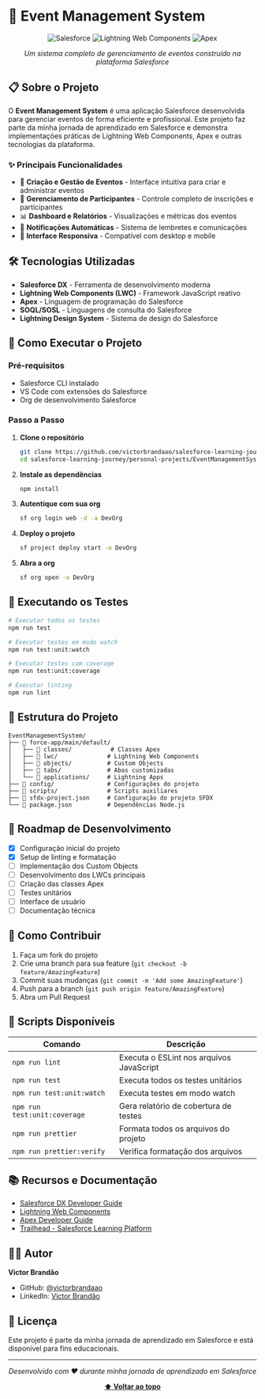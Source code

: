 # 🎉 Event Management System

<div align="center">

![Salesforce](https://img.shields.io/badge/Salesforce-00D2FF?style=for-the-badge&logo=salesforce&logoColor=white)
![Lightning Web Components](https://img.shields.io/badge/LWC-1589EE?style=for-the-badge&logo=salesforce&logoColor=white)
![Apex](https://img.shields.io/badge/Apex-00D2FF?style=for-the-badge&logo=salesforce&logoColor=white)

*Um sistema completo de gerenciamento de eventos construído na plataforma Salesforce*

</div>

## 📋 Sobre o Projeto

O **Event Management System** é uma aplicação Salesforce desenvolvida para gerenciar eventos de forma eficiente e profissional. Este projeto faz parte da minha jornada de aprendizado em Salesforce e demonstra implementações práticas de Lightning Web Components, Apex e outras tecnologias da plataforma.

### ✨ Principais Funcionalidades

- 📅 **Criação e Gestão de Eventos** - Interface intuitiva para criar e administrar eventos
- 👥 **Gerenciamento de Participantes** - Controle completo de inscrições e participantes
- 📊 **Dashboard e Relatórios** - Visualizações e métricas dos eventos
- 🔔 **Notificações Automáticas** - Sistema de lembretes e comunicações
- 📱 **Interface Responsiva** - Compatível com desktop e mobile

## 🛠️ Tecnologias Utilizadas

- **Salesforce DX** - Ferramenta de desenvolvimento moderna
- **Lightning Web Components (LWC)** - Framework JavaScript reativo
- **Apex** - Linguagem de programação do Salesforce
- **SOQL/SOSL** - Linguagens de consulta do Salesforce
- **Lightning Design System** - Sistema de design do Salesforce

## 🚀 Como Executar o Projeto

### Pré-requisitos

- Salesforce CLI instalado
- VS Code com extensões do Salesforce
- Org de desenvolvimento Salesforce

### Passo a Passo

1. **Clone o repositório**
   ```bash
   git clone https://github.com/victorbrandaao/salesforce-learning-journey.git
   cd salesforce-learning-journey/personal-projects/EventManagementSystem
   ```

2. **Instale as dependências**
   ```bash
   npm install
   ```

3. **Autentique com sua org**
   ```bash
   sf org login web -d -a DevOrg
   ```

4. **Deploy o projeto**
   ```bash
   sf project deploy start -o DevOrg
   ```

5. **Abra a org**
   ```bash
   sf org open -o DevOrg
   ```

## 🧪 Executando os Testes

```bash
# Executar todos os testes
npm run test

# Executar testes em modo watch
npm run test:unit:watch

# Executar testes com coverage
npm run test:unit:coverage

# Executar linting
npm run lint
```

## 📁 Estrutura do Projeto

```
EventManagementSystem/
├── 📂 force-app/main/default/
│   ├── 📂 classes/           # Classes Apex
│   ├── 📂 lwc/              # Lightning Web Components
│   ├── 📂 objects/          # Custom Objects
│   ├── 📂 tabs/             # Abas customizadas
│   └── 📂 applications/     # Lightning Apps
├── 📂 config/               # Configurações do projeto
├── 📂 scripts/              # Scripts auxiliares
├── 📄 sfdx-project.json     # Configuração do projeto SFDX
└── 📄 package.json          # Dependências Node.js
```

## 🎯 Roadmap de Desenvolvimento

- [x] Configuração inicial do projeto
- [x] Setup de linting e formatação
- [ ] Implementação dos Custom Objects
- [ ] Desenvolvimento dos LWCs principais
- [ ] Criação das classes Apex
- [ ] Testes unitários
- [ ] Interface de usuário
- [ ] Documentação técnica

## 🤝 Como Contribuir

1. Faça um fork do projeto
2. Crie uma branch para sua feature (`git checkout -b feature/AmazingFeature`)
3. Commit suas mudanças (`git commit -m 'Add some AmazingFeature'`)
4. Push para a branch (`git push origin feature/AmazingFeature`)
5. Abra um Pull Request

## 📝 Scripts Disponíveis

| Comando | Descrição |
|---------|-----------|
| `npm run lint` | Executa o ESLint nos arquivos JavaScript |
| `npm run test` | Executa todos os testes unitários |
| `npm run test:unit:watch` | Executa testes em modo watch |
| `npm run test:unit:coverage` | Gera relatório de cobertura de testes |
| `npm run prettier` | Formata todos os arquivos do projeto |
| `npm run prettier:verify` | Verifica formatação dos arquivos |

## 📚 Recursos e Documentação

- [Salesforce DX Developer Guide](https://developer.salesforce.com/docs/atlas.en-us.sfdx_dev.meta/sfdx_dev/sfdx_dev_intro.htm)
- [Lightning Web Components](https://developer.salesforce.com/docs/component-library/documentation/en/lwc)
- [Apex Developer Guide](https://developer.salesforce.com/docs/atlas.en-us.apexcode.meta/apexcode/)
- [Trailhead - Salesforce Learning Platform](https://trailhead.salesforce.com/)

## 👨‍💻 Autor

**Victor Brandão**
- GitHub: [@victorbrandaao](https://github.com/victorbrandaao)
- LinkedIn: [Victor Brandão](https://linkedin.com/in/victor-brandao)

## 📄 Licença

Este projeto é parte da minha jornada de aprendizado em Salesforce e está disponível para fins educacionais.

---

<div align="center">

*Desenvolvido com ❤️ durante minha jornada de aprendizado em Salesforce*

**[⬆ Voltar ao topo](#-event-management-system)**

</div>

